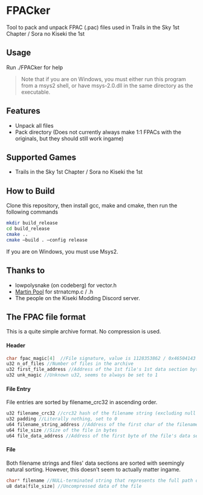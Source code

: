 # FPACker
Tool to pack and unpack FPAC (.pac) files used in Trails in the Sky 1st Chapter / Sora no Kiseki the 1st
## Usage
Run ./FPACker for help
> Note that if you are on Windows, you must either run this program from a msys2 shell, or have msys-2.0.dll in the same directory as the executable.

## Features
- Unpack all files
- Pack directory (Does not currently always make 1:1 FPACs with the originals, but they should still work ingame)

## Supported Games
- Trails in the Sky 1st Chapter / Sora no Kiseki the 1st

## How to Build
Clone this repository, then install gcc, make and cmake,  then run the following commands

```bash
mkdir build_release
cd build_release
cmake ..
cmake —build . —config release
```

If you are on Windows, you must use Msys2.
## Thanks to
- lowpolysnake (on codeberg) for vector.h
- [Martin Pool](https://github.com/sourcefrog) for strnatcmp.c / .h
- The people on the Kiseki Modding Discord server.

## The FPAC file format
This is a quite simple archive format. No compression is used.
#### Header
```c
char fpac_magic[4]  //File signature, value is 1128353862 / 0x46504143 (FPAC)
u32 n_of_files //Number of files in the archive
u32 first_file_address //Address of the 1st file's 1st data section byte
u32 unk_magic //Unknown u32, seems to always be set to 1
```
#### File Entry
File entries are sorted by filename_crc32 in ascending order.
```c
u32 filename_crc32 //crc32 hash of the filename string (excluding null terminator) XOR'd with 0xFFFFFFFF (thanks to hell259 for figuring this out)
u32 padding //Literally nothing, set to 0
u64 filename_string_address //Address of the first char of the filename string.
u64 file_size //Size of the file in bytes
u64 file_data_address //Address of the first byte of the file's data section
```
#### File
Both filename strings and files' data sections are sorted with seemingly natural sorting. However, this doesn't seem to actually matter ingame.
```c
char* filename //NULL-terminated string that represents the full path of the file.
u8 data[file_size] //Uncompressed data of the file
```
